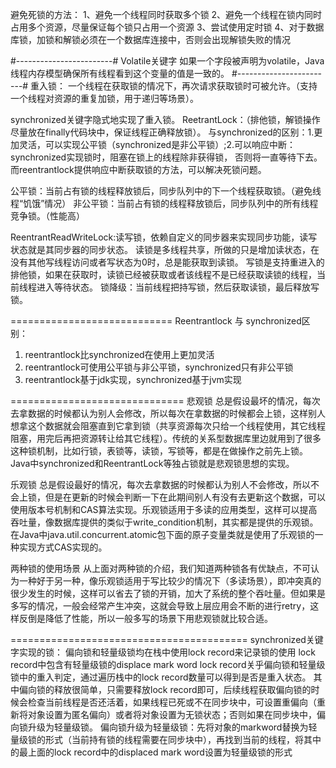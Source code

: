 避免死锁的方法：
1、避免一个线程同时获取多个锁
2、避免一个线程在锁内同时占用多个资源，尽量保证每个锁只占用一个资源
3、尝试使用定时锁
4、对于数据库锁，加锁和解锁必须在一个数据库连接中，否则会出现解锁失败的情况

#------------------------#
Volatile关键字
如果一个字段被声明为volatile，Java线程内存模型确保所有线程看到这个变量的值是一致的。
#------------------------#
重入锁：
一个线程在获取锁的情况下，再次请求获取锁时可被允许。（支持一个线程对资源的重复加锁，用于递归等场景）。

synchronized关键字隐式地实现了重入锁。
ReetrantLock：（排他锁，解锁操作尽量放在finally代码块中，保证线程正确释放锁）。
  与synchronized的区别：1.更加灵活，可以实现公平锁（synchronized是非公平锁）;2.可以响应中断：synchronized实现锁时，阻塞在锁上的线程除非获得锁，
                      否则将一直等待下去。而reentrantlock提供响应中断获取锁的方法，可以解决死锁问题。
  
公平锁：当前占有锁的线程释放锁后，同步队列中的下一个线程获取锁。（避免线程“饥饿”情况）
非公平锁：当前占有锁的线程释放锁后，同步队列中的所有线程竞争锁。（性能高）

  ReentrantReadWriteLock:读写锁，依赖自定义的同步器来实现同步功能，读写状态就是其同步器的同步状态。
  读锁是多线程共享，所做的只是增加读状态，在没有其他写线程访问或者写状态为0时，总是能获取到读锁。
  写锁是支持重进入的排他锁，如果在获取时，读锁已经被获取或者该线程不是已经获取读锁的线程，当前线程进入等待状态。
  锁降级：当前线程把持写锁，然后获取读锁，最后释放写锁。

============================
Reentrantlock 与 synchronized区别：
1. reentrantlock比synchronized在使用上更加灵活
2. reentrantlock可使用公平锁与非公平锁，synchronized只有非公平锁
3. reentrantlock基于jdk实现，synchronized基于jvm实现

==============================
悲观锁
总是假设最坏的情况，每次去拿数据的时候都认为别人会修改，所以每次在拿数据的时候都会上锁，这样别人想拿这个数据就会阻塞直到它拿到锁（共享资源每次只给一个线程使用，其它线程阻塞，用完后再把资源转让给其它线程）。传统的关系型数据库里边就用到了很多这种锁机制，比如行锁，表锁等，读锁，写锁等，都是在做操作之前先上锁。Java中synchronized和ReentrantLock等独占锁就是悲观锁思想的实现。

乐观锁
总是假设最好的情况，每次去拿数据的时候都认为别人不会修改，所以不会上锁，但是在更新的时候会判断一下在此期间别人有没有去更新这个数据，可以使用版本号机制和CAS算法实现。乐观锁适用于多读的应用类型，这样可以提高吞吐量，像数据库提供的类似于write_condition机制，其实都是提供的乐观锁。在Java中java.util.concurrent.atomic包下面的原子变量类就是使用了乐观锁的一种实现方式CAS实现的。

两种锁的使用场景
从上面对两种锁的介绍，我们知道两种锁各有优缺点，不可认为一种好于另一种，像乐观锁适用于写比较少的情况下（多读场景），即冲突真的很少发生的时候，这样可以省去了锁的开销，加大了系统的整个吞吐量。但如果是多写的情况，一般会经常产生冲突，这就会导致上层应用会不断的进行retry，这样反倒是降低了性能，所以一般多写的场景下用悲观锁就比较合适。

=========================================
synchronized关键字实现的锁：
偏向锁和轻量级锁均在栈中使用lock record来记录锁的使用
lock record中包含有轻量级锁的displace mark word
lock record关乎偏向锁和轻量级锁中的重入判定，通过遍历栈中的lock record数量可以得到是否是重入状态。
其中偏向锁的释放很简单，只需要释放lock record即可，后续线程获取偏向锁的时候会检查当前线程是否还活着，如果线程已死或不在同步块中，可设置重偏向（重新将对象设置为匿名偏向）或者将对象设置为无锁状态；否则如果在同步块中，偏向锁升级为轻量级锁。
偏向锁升级为轻量级锁：先将对象的markword替换为轻量级锁的形式（当前持有锁的线程需要在同步块中），再找到当前的线程，将其中的最上面的lock record中的displaced mark word设置为轻量级锁的形式
